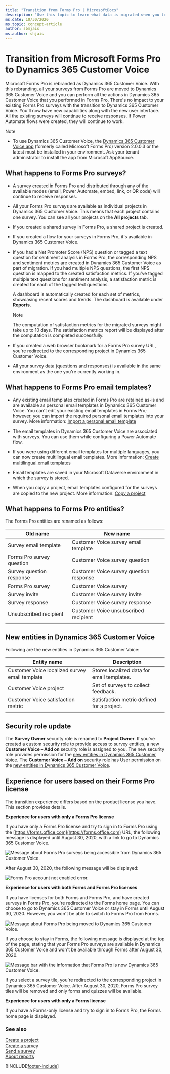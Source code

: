 ```yaml
---
title: "Transition from Forms Pro | MicrosoftDocs"
description: "Use this topic to learn what data is migrated when you transition from Forms Pro to Dynamics 365 Customer Voice."
ms.date: 10/30/2020
ms.topic: concept-article
author: sbmjais
ms.author: shjais
---
```


# Transition from Microsoft Forms Pro to Dynamics 365 Customer Voice



Microsoft Forms Pro is rebranded as Dynamics 365 Customer Voice. With this rebranding, all your surveys from Forms Pro are moved to Dynamics 365 Customer Voice and you can perform all the actions in Dynamics 365 Customer Voice that you performed in Forms Pro. There's no impact to your existing Forms Pro surveys with the transition to Dynamics 365 Customer Voice. You'll now have new capabilities along with the new user interface. All the existing surveys will continue to receive responses. If Power Automate flows were created, they will continue to work.

> [!NOTE]
> - To use Dynamics 365 Customer Voice, the [Dynamics 365 Customer Voice app](https://appsource.microsoft.com/product/dynamics-365/mscrm.shimla?tab=Overview) (formerly called Microsoft Forms Pro) version 2.0.0.3 or the latest must be installed in your environment. Ask your tenant administrator to install the app from Microsoft AppSource.

## What happens to Forms Pro surveys?

- A survey created in Forms Pro and distributed through any of the available modes (email, Power Automate, embed, link, or QR code) will continue to receive responses.

- All your Forms Pro surveys are available as individual projects in Dynamics 365 Customer Voice. This means that each project contains one survey. You can see all your projects on the **All projects** tab.

- If you created a shared survey in Forms Pro, a shared project is created.

- If you created a flow for your surveys in Forms Pro, it's available in Dynamics 365 Customer Voice.

- If you had a Net Promoter Score (NPS) question or tagged a text question for sentiment analysis in Forms Pro, the corresponding NPS and sentiment metrics are created in Dynamics 365 Customer Voice as part of migration. If you had multiple NPS questions, the first NPS question is mapped to the created satisfaction metrics. If you've tagged multiple text questions for sentiment analysis, a satisfaction metric is created for each of the tagged text questions.

  A dashboard is automatically created for each set of metrics, showcasing recent scores and trends. The dashboard is available under **Reports**.

  > [!NOTE]
  > The computation of satisfaction metrics for the migrated surveys might take up to 10 days. The satisfaction metrics report will be displayed after the computation is completed successfully.

- If you created a web browser bookmark for a Forms Pro survey URL, you're redirected to the corresponding project in Dynamics 365 Customer Voice.

- All your survey data (questions and responses) is available in the same environment as the one you're currently working in.

## What happens to Forms Pro email templates?

- Any existing email templates created in Forms Pro are retained as-is and are available as personal email templates in Dynamics 365 Customer Voice. You can't edit your existing email templates in Forms Pro; however, you can import the required personal email templates into your survey. More information: [Import a personal email template](send-survey-email.md#import-a-personal-email-template)

- The email templates in Dynamics 365 Customer Voice are associated with surveys. You can use them while configuring a Power Automate flow.

- If you were using different email templates for multiple languages, you can now create multilingual email templates. More information: [Create multilingual email templates](send-survey-email.md#create-multilingual-email-templates)

- Email templates are saved in your Microsoft Dataverse environment in which the survey is stored.

- When you copy a project, email templates configured for the surveys are copied to the new project. More information: [Copy a project](manage-projects.md#copy-a-project)

## What happens to Forms Pro entities?

The Forms Pro entities are renamed as follows:

|     Old name                      |     New name                                     |
|-----------------------------------|--------------------------------------------------|
|     Survey email template         |     Customer Voice survey email template       |
|     Forms Pro survey question     |     Customer Voice survey question             |
|     Survey question response    |     Customer Voice survey question response    |
|     Forms Pro survey              |     Customer Voice survey                     |
|     Survey invite                 |     Customer Voice survey invite               |
|     Survey response               |     Customer Voice survey response             |
|     Unsubscribed recipient        |     Customer Voice unsubscribed recipient      |
|||

## New entities in Dynamics 365 Customer Voice

Following are the new entities in Dynamics 365 Customer Voice:

|     Entity name                                         |     Description                                     |
|---------------------------------------------------------|-----------------------------------------------------|
|     Customer Voice localized survey email template    |     Stores localized data for email templates.    |
|     Customer Voice project                              |     Set of surveys to collect feedback.           |
|     Customer Voice satisfaction metric                |     Satisfaction metric defined for a project.    |
|||

## Security role update

The **Survey Owner** security role is renamed to **Project Owner**. If you've created a custom security role to provide access to survey entities, a new **Customer Voice – Add on** security role is assigned to you. The new security role provides permission for the [new entities in Dynamics 365 Customer Voice](#new-entities-in-dynamics-365-customer-voice). The **Customer Voice – Add on** security role has User permission on the [new entities in Dynamics 365 Customer Voice](#new-entities-in-dynamics-365-customer-voice).

## Experience for users based on their Forms Pro license

The transition experience differs based on the product license you have. This section provides details.

**Experience for users with only a Forms Pro license**

If you have only a Forms Pro license and try to sign in to Forms Pro using the [https://forms.office.com](https://forms.office.com) URL, the following message is displayed until August 30, 2020, with a link to go to Dynamics 365 Customer Voice.

![Message about Forms Pro surveys being accessible from Dynamics 365 Customer Voice.](media/formsProErrorBefore.png "Message about Forms Pro surveys being accessible from Dynamics 365 Customer Voice") 

After August 30, 2020, the following message will be displayed:

![Forms Pro account not enabled error.](media/formsProErrorAfter.png "Forms Pro account not enabled error") 

**Experience for users with both Forms and Forms Pro licenses**

If you have licenses for both Forms and Forms Pro, and have created surveys in Forms Pro, you're redirected to the Forms home page. You can choose to go to Dynamics 365 Customer Voice or stay in Forms until August 30, 2020. However, you won't be able to switch to Forms Pro from Forms.

![Message about Forms Pro being moved to Dynamics 365 Customer Voice.](media/forms-pro-move-message.png "Message about Forms Pro being moved to Dynamics 365 Customer Voice") 

If you choose to stay in Forms, the following message is displayed at the top of the page, stating that your Forms Pro surveys are available in Dynamics 365 Customer Voice and won't be available through Forms after August 30, 2020.

![Message bar with the information that Forms Pro is now Dynamics 365 Customer Voice.](media/forms-pro-move-message-bar.png "Message bar with the information that Forms Pro is now Dynamics 365 Customer Voice") 

If you select a survey tile, you're redirected to the corresponding project in Dynamics 365 Customer Voice. After August 30, 2020, Forms Pro survey tiles will be removed and only forms and quizzes will be available.

**Experience for users with only a Forms license**

If you have a Forms-only license and try to sign in to Forms Pro, the Forms home page is displayed.

### See also

[Create a project](create-project.md)<br>
[Create a survey](create-survey.md)<br>
[Send a survey](send-survey.md)<br>
[About reports](about-reports.md)


[!INCLUDE[footer-include](includes/footer-banner.md)]
